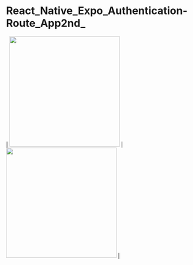 # React_Native_Expo_Authentication-Route_App2nd_



| <img src="https://user-images.githubusercontent.com/55871146/115546812-1c2d8600-a2c3-11eb-8844-1cd11fb76c6d.jpeg" width="300"> | <img src="https://user-images.githubusercontent.com/55871146/115546825-1fc10d00-a2c3-11eb-9106-04b722055c40.jpeg" width="300"> |
